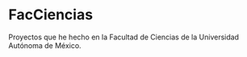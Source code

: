 # FacCiencias
Proyectos que he hecho en la Facultad de Ciencias de la Universidad Autónoma de México.
